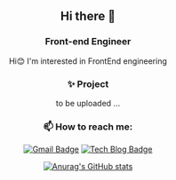 <div align=center>
  
## Hi there 👋

<!--
**healing99/healing99** is a ✨ _special_ ✨ repository because its `README.md` (this file) appears on your GitHub profile.

Here are some ideas to get you started:

- 🔭 I’m currently working on ...
- 🌱 I’m currently learning ...
- 👯 I’m looking to collaborate on ...
- 🤔 I’m looking for help with ...
- 💬 Ask me about ...
- 📫 How to reach me: ...
- 😄 Pronouns: ...
- ⚡ Fun fact: ...
-->
  
 ### Front-end Engineer
  Hi😊 I'm interested in FrontEnd engineering
  
### ✨ Project
  to be uploaded
  ...
 
### 📫 How to reach me: 

[![Gmail Badge](https://img.shields.io/badge/Gmail-d14836?style=round-square&logo=Gmail&logoColor=white&link=mailto:nicealice99@gmail.com)](mailto:nicealice99@gmail.com)
[![Tech Blog Badge](http://img.shields.io/badge/-Tech%20blog-black?style=round-square&logo=github&link=https://velog.io/@yoonvelog)](https://velog.io/@yoonvelog)

  
[![Anurag's GitHub stats](https://github-readme-stats.vercel.app/api?username=healing99&show_icons=true&theme=dracula)](https://github.com/anuraghazra/github-readme-stats)

</div>

